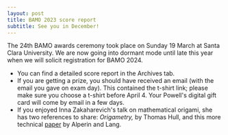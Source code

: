 ```yaml
---
layout: post
title: BAMO 2023 score report
subtitle: See you in December!
---
```


The 24th BAMO awards ceremony took place on Sunday 19 March at Santa Clara University. We are now going into dormant mode until late this year when we will 
solicit registration for BAMO 2024.

* You can find a detailed score report in the Archives tab.
* If you are getting a prize, you should have received an email (with the email you gave on exam day). This contained the t-shirt link; please make 
sure you choose a t-shirt before April 4.  Your Powell's digital gift card will come by email in a few days.
* If you enjoyed Inna Zakaharevich's talk on mathematical origami, she has two references to share: *Origametry,* by Thomas Hull, and this more technical 
[paper](https://citeseerx.ist.psu.edu/document?repid=rep1&type=pdf&doi=3177bcabb27ddfd82ea6783cf6aea2e9b192d451) by Alperin and Lang.

